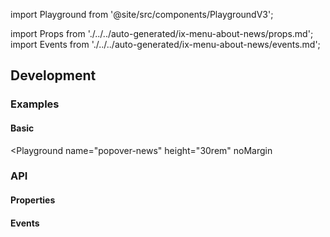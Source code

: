 import Playground from '@site/src/components/PlaygroundV3';

import Props from './../../auto-generated/ix-menu-about-news/props.md';
import Events from './../../auto-generated/ix-menu-about-news/events.md';

## Development

### Examples

#### Basic

<Playground
name="popover-news"
height="30rem"
noMargin

> </Playground>

### API

#### Properties

<Props />

#### Events

<Events />
